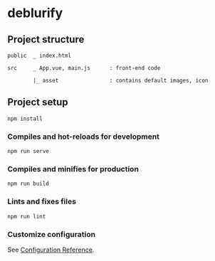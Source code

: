 # deblurify

## Project structure
```
public  _ index.html

src     _ App.vue, main.js      : front-end code

        |_ asset                : contains default images, icon 
```

## Project setup
```
npm install
```

### Compiles and hot-reloads for development
```
npm run serve
```

### Compiles and minifies for production
```
npm run build
```

### Lints and fixes files
```
npm run lint
```

### Customize configuration
See [Configuration Reference](https://cli.vuejs.org/config/).
